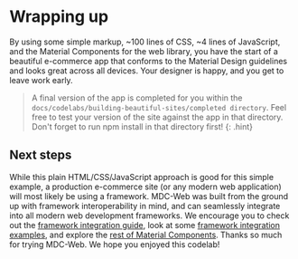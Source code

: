 <!--docs:
title: "6. Wrapping up"
layout: landing
section: codelab
path: /codelab/6-wrapping-up/
-->

<!--
This is a simplified version of Building Beautiful Sites with MDC web
edited for a non-technical audience
-->

<link rel="stylesheet" href="css/codelab.css" />

# Wrapping up

By using some simple markup, ~100 lines of CSS, ~4 lines of JavaScript, and the Material Components for the web library, you have the start of a beautiful e-commerce app that conforms to the Material Design guidelines and looks great across all devices. Your designer is happy, and you get to leave work early.

> A final version of the app is completed for you within the `docs/codelabs/building-beautiful-sites/completed directory`. Feel free to test your version of the site against the app in that directory. Don't forget to run npm install in that directory first!
{: .hint}

## Next steps

While this plain HTML/CSS/JavaScript approach is good for this simple example, a production e-commerce site (or any modern web application) will most likely be using a framework. MDC-Web was built from the ground up with framework interoperability in mind, and can seamlessly integrate into all modern web development frameworks. We encourage you to check out the  [framework integration guide](https://github.com/material-components/material-components-web/blob/master/docs/integrating-into-frameworks.md), look at some [framework integration examples](https://github.com/material-components/material-components-web/tree/master/framework-examples), and explore the [rest of Material Components](https://github.com/material-components/material-components-web/tree/master/packages). Thanks so much for trying MDC-Web. We hope you enjoyed this codelab!
